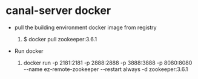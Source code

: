 # canal-server docker

* pull the building environment docker image from registry
    1. $ docker pull zookeeper:3.6.1

       
* Run docker
    1. docker run -p 2181:2181 -p 2888:2888 -p 3888:3888 -p 8080:8080 \
        --name ez-remote-zookeeper --restart always -d zookeeper:3.6.1
